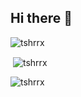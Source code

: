 ## Hi there 👋

<!--
**tshrrx/tshrrx** is a ✨ _special_ ✨ repository because its `README.md` (this file) appears on your GitHub profile.

Here are some ideas to get you started:

- 🔭 I’m currently working on ...
- 🌱 I’m currently learning ...
- 👯 I’m looking to collaborate on ...
- 🤔 I’m looking for help with ...
- 💬 Ask me about ...
- 📫 How to reach me: ...
- 😄 Pronouns: ...
- ⚡ Fun fact: ...
-->
<p><img align="center" src="https://github-readme-stats.vercel.app/api/top-langs?username=tshrrx&show_icons=true&locale=en&layout=compact" alt="tshrrx" /></p>

<p>&nbsp;<img align="center"  src="https://github-readme-stats.vercel.app/api?username=tshrrx&show_icons=true&locale=en" alt="tshrrx" /></p>

<p><img align="left" src="https://github-readme-streak-stats.herokuapp.com/?user=tshrrx&" alt="tshrrx" /></p>


